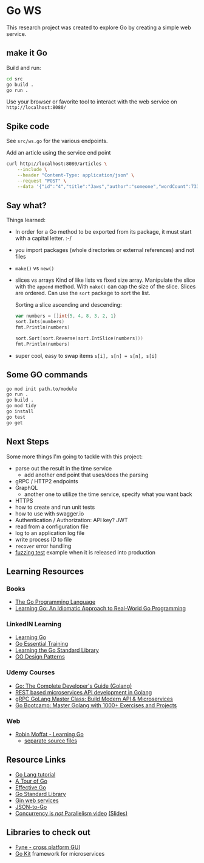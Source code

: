 # Go WS

This research project was created to explore Go by creating a simple web service.

## make it Go

Build and run:

```bash
cd src
go build .
go run .
```

Use your browser or favorite tool to interact with the web service on `http://localhost:8080/`

## Spike code

See `src/ws.go` for the various endpoints.

Add an article using the service end point

```bash
curl http://localhost:8080/articles \
    --include \
    --header "Content-Type: application/json" \
    --request "POST" \
    --data '{"id":"4","title":"Jaws","author":"someone","wordCount":7331}'
```

## Say what?

Things learned:

- In order for a Go method to be exported from its package, it must start with a capital letter. :-/
- you import packages (whole directories or external references) and not files
- `make()` vs `new()`
- slices vs arrays
  Kind of like lists vs fixed size array.  Manipulate the slice with the `append` method.  With `make()` can cap the size of the slice.  Slices are ordered.  Can use the `sort` package to sort the list.
  
  Sorting a slice ascending and descending:

  ```go
  var numbers = []int{5, 4, 8, 3, 2, 1}
  sort.Ints(numbers)
  fmt.Println(numbers)

  sort.Sort(sort.Reverse(sort.IntSlice(numbers)))
  fmt.Println(numbers)
  ```
- super cool, easy to swap items `s[i], s[n] = s[n], s[i]`

## Some GO commands

```bash
go mod init path.to/module
go run .
go build .
go mod tidy
go install
go test
go get
```

## Next Steps

Some more things I'm going to tackle with this project:

- parse out the result in the time service
  - add another end point that uses/does the parsing
- gRPC / HTTP2 endpoints
- GraphQL
  - another one to utilize the time service, specify what you want back
- HTTPS
- how to create and run unit tests
- how to use with swagger.io
- Authentication / Authorization: API key?  JWT
- read from a configuration file
- log to an application log file
- write process ID to file
- `recover` error handling
- [fuzzing test](https://go.dev/doc/fuzz/) example when it is released into production

## Learning Resources

### Books

- [The Go Programming Language](https://www.amazon.com/gp/product/B0184N7WWS)
- [Learning Go: An Idiomatic Approach to Real-World Go Programming](https://www.amazon.com/gp/product/B08XYGCM71)

### LinkedIN Learning

- [Learning Go](https://www.linkedin.com/learning/learning-go-8399317)
- [Go Essential Training](https://www.linkedin.com/learning/go-essential-training)
- [Learning the Go Standard Library](https://www.linkedin.com/learning/learning-the-go-standard-library)
- [GO Design Patterns](https://www.linkedin.com/learning/go-design-patterns)

### Udemy Courses

- [Go: The Complete Developer's Guide (Golang)](https://www.udemy.com/course/go-the-complete-developers-guide/)
- [REST based microservices API development in Golang](https://www.udemy.com/course/rest-based-microservices-api-development-in-go-lang/)
- [gRPC GoLang Master Class: Build Modern API & Microservices](https://www.udemy.com/course/grpc-golang/)
- [Go Bootcamp: Master Golang with 1000+ Exercises and Projects](https://www.udemy.com/course/learn-go-the-complete-bootcamp-course-golang/)

### Web

- [Robin Moffat - Learning Go](https://rmoff.net/2020/06/25/learning-golang-some-rough-notes-s01e00/)
  - [separate source files](https://rmoff.net/2020/07/16/learning-golang-some-rough-notes-s02e07-splitting-go-code-into-separate-source-files-and-building-a-binary-executable/)

## Resource Links

- [Go Lang tutorial](https://golang.org/doc/tutorial/getting-started)
- [A Tour of Go](https://tour.golang.org/welcome/1)
- [Effective Go](https://golang.org/doc/effective_go#web_server)
- [Go Standard Library](https://pkg.go.dev/std)
- [Gin web services](https://golang.org/doc/tutorial/web-service-gin)
- [JSON-to-Go](https://mholt.github.io/json-to-go/)
- [Concurrency is _not_ Parallelism video](https://www.youtube.com/watch?v=oV9rvDllKEg) [(Slides)](https://talks.golang.org/2012/waza.slide#1)

## Libraries to check out

- [Fyne - cross platform GUI](https://github.com/fyne-io/fyne)
- [Go Kit](https://gokit.io/) framework for microservices

